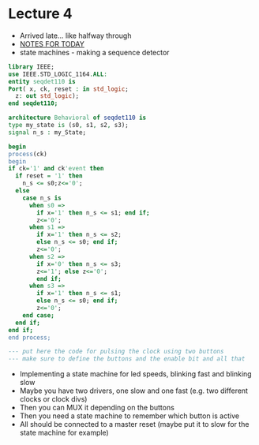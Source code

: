 # Lecture 4
* Arrived late... like halfway through
* [NOTES FOR TODAY](http://www.ece.drexel.edu/courses/ECE-C302/notes/StateMachines/StateMachineHDL.pdf)
* state machines - making a sequence detector

```VHDL
library IEEE;
use IEEE.STD_LOGIC_1164.ALL:
entity seqdet110 is
Port( x, ck, reset : in std_logic;
  z: out std_logic);
end seqdet110;

architecture Behavioral of seqdet110 is
type my_state is (s0, s1, s2, s3);
signal n_s : my_State;

begin
process(ck)
begin
if ck='1' and ck'event then
  if reset = '1' then
    n_s <= s0;z<='0';
  else
    case n_s is
      when s0 =>
        if x='1' then n_s <= s1; end if;
        z<='0';
      when s1 =>
        if x='1' then n_s <= s2;
        else n_s <= s0; end if;
        z<='0';
      when s2 =>
        if x='0' then n_s <= s3;
        z<='1'; else z<='0';
        end if;
      when s3 =>
        if x='1' then n_s <= s1;
        else n_s <= s0; end if;
        z<='0';
    end case;
  end if;
end if;
end process;

--- put here the code for pulsing the clock using two buttons
--- make sure to define the buttons and the enable bit and all that
```
*  Implementing a state machine for led speeds, blinking fast and blinking slow
* Maybe you have two drivers, one slow and one fast (e.g. two different clocks or clock divs)
* Then you can MUX it depending on the buttons
* Then you need a state machine to remember which button is active
* All should be connected to a master reset (maybe put it to slow for the state machine for example)
